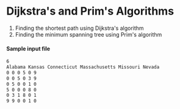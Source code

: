 # Dijkstra's and Prim's Algorithms
 1. Finding the shortest path using Dijkstra's algorithm
 2. Finding the minimum spanning tree using Prim's algorithm

#### Sample input file
```bash
6
Alabama Kansas Connecticut Massachusetts Missouri Nevada
0 0 0 5 0 9
0 0 5 0 3 9
0 5 0 0 1 0
5 0 0 0 8 0
0 3 1 8 0 1
9 9 0 0 1 0
```
